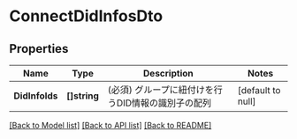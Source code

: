 # ConnectDidInfosDto

## Properties
Name | Type | Description | Notes
------------ | ------------- | ------------- | -------------
**DidInfoIds** | **[]string** | (必須) グループに紐付けを行うDID情報の識別子の配列 | [default to null]

[[Back to Model list]](../README.md#documentation-for-models) [[Back to API list]](../README.md#documentation-for-api-endpoints) [[Back to README]](../README.md)

